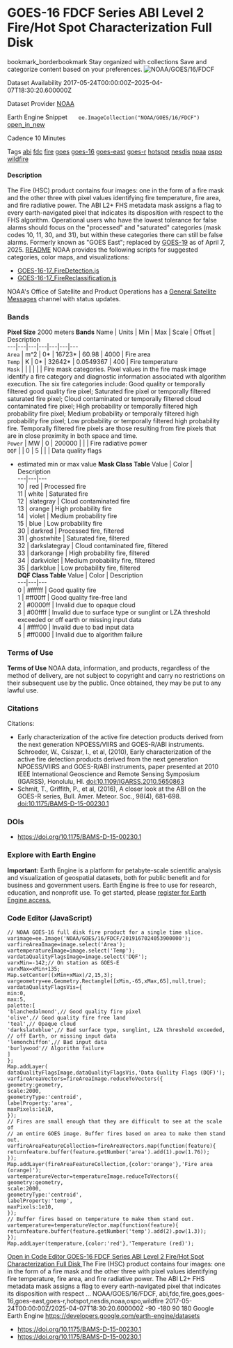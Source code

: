  
#  GOES-16 FDCF Series ABI Level 2 Fire/Hot Spot Characterization Full Disk 
bookmark_borderbookmark Stay organized with collections  Save and categorize content based on your preferences. 
![NOAA/GOES/16/FDCF](https://developers.google.com/earth-engine/datasets/images/NOAA/NOAA_GOES_16_FDCF_sample.png) 

Dataset Availability
    2017-05-24T00:00:00Z–2025-04-07T18:30:20.600000Z 

Dataset Provider
     [ NOAA ](https://data.noaa.gov/onestop/collections/details/d9303237-8672-4917-a251-29c3f7640684) 

Earth Engine Snippet
     `    ee.ImageCollection("NOAA/GOES/16/FDCF")   ` [ open_in_new ](https://code.earthengine.google.com/?scriptPath=Examples:Datasets/NOAA/NOAA_GOES_16_FDCF) 

Cadence
    10 Minutes 

Tags
     [abi](https://developers.google.com/earth-engine/datasets/tags/abi) [fdc](https://developers.google.com/earth-engine/datasets/tags/fdc) [fire](https://developers.google.com/earth-engine/datasets/tags/fire) [goes](https://developers.google.com/earth-engine/datasets/tags/goes) [goes-16](https://developers.google.com/earth-engine/datasets/tags/goes-16) [goes-east](https://developers.google.com/earth-engine/datasets/tags/goes-east) [goes-r](https://developers.google.com/earth-engine/datasets/tags/goes-r) [hotspot](https://developers.google.com/earth-engine/datasets/tags/hotspot) [nesdis](https://developers.google.com/earth-engine/datasets/tags/nesdis) [noaa](https://developers.google.com/earth-engine/datasets/tags/noaa) [ospo](https://developers.google.com/earth-engine/datasets/tags/ospo) [wildfire](https://developers.google.com/earth-engine/datasets/tags/wildfire)
#### Description
The Fire (HSC) product contains four images: one in the form of a fire mask and the other three with pixel values identifying fire temperature, fire area, and fire radiative power.
The ABI L2+ FHS metadata mask assigns a flag to every earth-navigated pixel that indicates its disposition with respect to the FHS algorithm. Operational users who have the lowest tolerance for false alarms should focus on the "processed" and "saturated" categories (mask codes 10, 11, 30, and 31), but within these categories there can still be false alarms.
Formerly known as "GOES East"; replaced by [GOES-19](https://developers.google.com/earth-engine/datasets/catalog/NOAA_GOES_19_FDCF) as of April 7, 2025.
[README](https://www.goes-r.gov/downloads/resources/documents/Beginners_Guide_to_GOES-R_Series_Data.pdf)
NOAA provides the following scripts for suggested categories, color maps, and visualizations:
  * [GOES-16-17_FireDetection.js](https://github.com/google/earthengine-community/blob/master/datasets/scripts/GOES-16-17_FireDetection.js)
  * [GOES-16-17_FireReclassification.js](https://github.com/google/earthengine-community/blob/master/datasets/scripts/GOES-16-17_FireReclassification.js)


NOAA's Office of Satellite and Product Operations has a [General Satellite Messages](https://www.ospo.noaa.gov/Operations/messages.html) channel with status updates.
### Bands
**Pixel Size** 2000 meters 
**Bands**
Name | Units | Min | Max | Scale | Offset | Description  
---|---|---|---|---|---|---  
`Area` | m^2 |  0*  |  16723*  | 60.98 | 4000 | Fire area  
`Temp` | K |  0*  |  32642*  | 0.0549367 | 400 | Fire temperature  
`Mask` |  |  |  |  |  | Fire mask categories. Pixel values in the fire mask image identify a fire category and diagnostic information associated with algorithm execution. The six fire categories include: Good quality or temporally filtered good quality fire pixel; Saturated fire pixel or temporally filtered saturated fire pixel; Cloud contaminated or temporally filtered cloud contaminated fire pixel; High probability or temporally filtered high probability fire pixel; Medium probability or temporally filtered high probability fire pixel; Low probability or temporally filtered high probability fire. Temporally filtered fire pixels are those resulting from fire pixels that are in close proximity in both space and time.  
`Power` | MW |  0  |  200000  |  |  | Fire radiative power  
`DQF` |  |  0  |  5  |  |  | Data quality flags  
* estimated min or max value 
**Mask Class Table**
Value | Color | Description  
---|---|---  
10 | red | Processed fire  
11 | white | Saturated fire  
12 | slategray | Cloud contaminated fire  
13 | orange | High probability fire  
14 | violet | Medium probability fire  
15 | blue | Low probability fire  
30 | darkred | Processed fire, filtered  
31 | ghostwhite | Saturated fire, filtered  
32 | darkslategray | Cloud contaminated fire, filtered  
33 | darkorange | High probability fire, filtered  
34 | darkviolet | Medium probability fire, filtered  
35 | darkblue | Low probability fire, filtered  
**DQF Class Table**
Value | Color | Description  
---|---|---  
0 | #ffffff | Good quality fire  
1 | #ff00ff | Good quality fire-free land  
2 | #0000ff | Invalid due to opaque cloud  
3 | #00ffff | Invalid due to surface type or sunglint or LZA threshold exceeded or off earth or missing input data  
4 | #ffff00 | Invalid due to bad input data  
5 | #ff0000 | Invalid due to algorithm failure  
### Terms of Use
**Terms of Use**
NOAA data, information, and products, regardless of the method of delivery, are not subject to copyright and carry no restrictions on their subsequent use by the public. Once obtained, they may be put to any lawful use.
### Citations
Citations:
  * Early characterization of the active fire detection products derived from the next generation NPOESS/VIIRS and GOES-R/ABI instruments. Schroeder, W., Csiszar, I., et al, (2010), Early characterization of the active fire detection products derived from the next generation NPOESS/VIIRS and GOES-R/ABI instruments, paper presented at 2010 IEEE International Geoscience and Remote Sensing Symposium (IGARSS), Honolulu, HI. [doi:10.1109/IGARSS.2010.5650863](https://doi.org/10.1109/IGARSS.2010.5650863)
  * Schmit, T., Griffith, P., et al, (2016), A closer look at the ABI on the GOES-R series, Bull. Amer. Meteor. Soc., 98(4), 681-698. [doi:10.1175/BAMS-D-15-00230.1](https://doi.org/10.1175/BAMS-D-15-00230.1)


### DOIs
  * [ https://doi.org/10.1175/BAMS-D-15-00230.1 ](https://doi.org/10.1175/BAMS-D-15-00230.1)


### Explore with Earth Engine
**Important:** Earth Engine is a platform for petabyte-scale scientific analysis and visualization of geospatial datasets, both for public benefit and for business and government users. Earth Engine is free to use for research, education, and nonprofit use. To get started, please [register for Earth Engine access.](https://console.cloud.google.com/earth-engine)
### Code Editor (JavaScript)
```
// NOAA GOES-16 full disk fire product for a single time slice.
varimage=ee.Image('NOAA/GOES/16/FDCF/2019167024053900000');
varfireAreaImage=image.select('Area');
vartemperatureImage=image.select('Temp');
vardataQualityFlagsImage=image.select('DQF');
varxMin=-142;// On station as GOES-E
varxMax=xMin+135;
Map.setCenter((xMin+xMax)/2,15,3);
vargeometry=ee.Geometry.Rectangle([xMin,-65,xMax,65],null,true);
vardataQualityFlagsVis={
min:0,
max:5,
palette:[
'blanchedalmond',// Good quality fire pixel
'olive',// Good quality fire free land
'teal',// Opaque cloud
'darkslateblue',// Bad surface type, sunglint, LZA threshold exceeded,
// off Earth, or missing input data
'lemonchiffon',// Bad input data
'burlywood'// Algorithm failure
]
};
Map.addLayer(
dataQualityFlagsImage,dataQualityFlagsVis,'Data Quality Flags (DQF)');
varfireAreaVectors=fireAreaImage.reduceToVectors({
geometry:geometry,
scale:2000,
geometryType:'centroid',
labelProperty:'area',
maxPixels:1e10,
});
// Fires are small enough that they are difficult to see at the scale of
// an entire GOES image. Buffer fires based on area to make them stand out.
varfireAreaFeatureCollection=fireAreaVectors.map(function(feature){
returnfeature.buffer(feature.getNumber('area').add(1).pow(1.76));
});
Map.addLayer(fireAreaFeatureCollection,{color:'orange'},'Fire area (orange)');
vartemperatureVector=temperatureImage.reduceToVectors({
geometry:geometry,
scale:2000,
geometryType:'centroid',
labelProperty:'temp',
maxPixels:1e10,
});
// Buffer fires based on temperature to make them stand out.
vartemperature=temperatureVector.map(function(feature){
returnfeature.buffer(feature.getNumber('temp').add(2).pow(1.3));
});
Map.addLayer(temperature,{color:'red'},'Temperature (red)');
```
[ Open in Code Editor ](https://code.earthengine.google.com/?scriptPath=Examples:Datasets/NOAA/NOAA_GOES_16_FDCF)
[ GOES-16 FDCF Series ABI Level 2 Fire/Hot Spot Characterization Full Disk ](https://developers.google.com/earth-engine/datasets/catalog/NOAA_GOES_16_FDCF)
The Fire (HSC) product contains four images: one in the form of a fire mask and the other three with pixel values identifying fire temperature, fire area, and fire radiative power. The ABI L2+ FHS metadata mask assigns a flag to every earth-navigated pixel that indicates its disposition with respect …
NOAA/GOES/16/FDCF, abi,fdc,fire,goes,goes-16,goes-east,goes-r,hotspot,nesdis,noaa,ospo,wildfire 
2017-05-24T00:00:00Z/2025-04-07T18:30:20.600000Z
-90 -180 90 180 
Google Earth Engine
https://developers.google.com/earth-engine/datasets
  * [ https://doi.org/10.1175/BAMS-D-15-00230.1 ](https://doi.org/https://data.noaa.gov/onestop/collections/details/d9303237-8672-4917-a251-29c3f7640684)
  * [ https://doi.org/10.1175/BAMS-D-15-00230.1 ](https://doi.org/https://developers.google.com/earth-engine/datasets/catalog/NOAA_GOES_16_FDCF)



